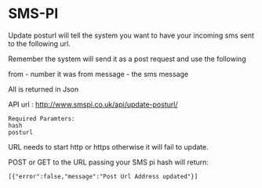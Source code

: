 SMS-PI
======

Update posturl will tell the system you want to have your incoming sms sent to the following url.

Remember the system will send it as a post request and use the following

from - number it was from
message - the sms message

All is returned in Json

API url : http://www.smspi.co.uk/api/update-posturl/
```
Required Paramters: 
hash
posturl

```

URL needs to start http or https otherwise it will fail to update.


POST or GET to the URL passing your SMS pi hash will return:

```
[{"error":false,"message":"Post Url Address updated"}]
```
